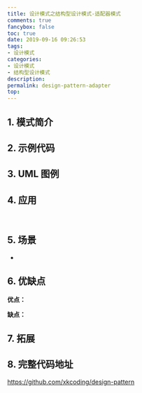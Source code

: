 ```yaml
---
title: 设计模式之结构型设计模式-适配器模式
comments: true
fancybox: false
toc: true
date: 2019-09-16 09:26:53
tags:
- 设计模式
categories:
- 设计模式
- 结构型设计模式
description:
permalink: design-pattern-adapter
top:
---
```

## 1. 模式简介


<!--more-->

## 2. 示例代码



## 3. UML 图例


## 4. 应用

```java
 
```

## 5. 场景

- 

## 6. 优缺点

**优点：** 

**缺点：** 

## 7. 拓展


## 8. 完整代码地址

https://github.com/xkcoding/design-pattern